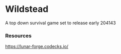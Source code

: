# Wildstead

A top down survival game set to release early 204143


### Resources
https://lunar-forge.codecks.io/
